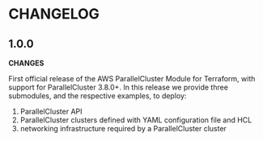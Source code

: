 # CHANGELOG


## 1.0.0

**CHANGES**

First official release of the AWS ParallelCluster Module for Terraform, with support for ParallelCluster 3.8.0+.
In this release we provide three submodules, and the respective examples, to deploy:
1. ParallelCluster API
2. ParallelCluster clusters defined with YAML configuration file and HCL
3. networking infrastructure required by a ParallelCluster cluster
